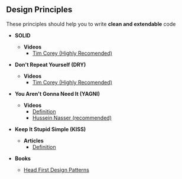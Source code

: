 ## Design Principles
These principles should help you to write **clean and extendable** code

+ **SOLID**
  + **Videos**
    + [Tim Corey (Highly Recomended)](https://www.youtube.com/playlist?list=PLAaFb7UfyShCoS246UzZJNEiXuD8bg02e)
+ **Don't Repeat Yourself (DRY)**
  + **Videos**
    + [Tim Corey (Highly Recomended)](https://www.youtube.com/watch?v=dhnsegiPXoo&t=7s)
  
+ **You Aren't Gonna Need It (YAGNI)**
  + **Videos**
    + [Definition](https://www.youtube.com/watch?v=2vys1q1dKc4&ab_channel=Smok)
    + [Hussein Nasser (recommended)](https://www.youtube.com/watch?v=zHSbMe15c2Q&ab_channel=HusseinNasser)
+ **Keep It Stupid Simple (KISS)**
  + **Articles**
    + [Definition](https://workat.tech/machine-coding/tutorial/software-design-principles-dry-yagni-eytrxfhz1fla)
+ **Books**
  + [Head First Design Patterns](https://longbiao.spatial-crowdsensing.com/courses/scad/files/head-first-design-patterns-compressed.pdf)
